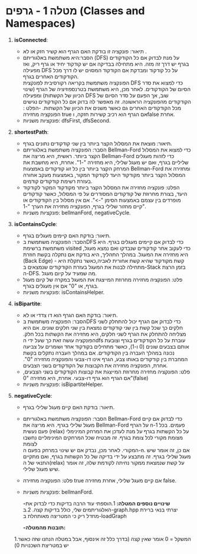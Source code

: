 # מטלה 1 - גרפים (Classes and Namespaces)


1. **isConnected**:
   - תיאור: פונקציה זו בודקת האם הגרף הוא קשיר חזק או לא .
   - הסבר:היא משתמשת באלגוריתם (DFS) על מנת לבדוק אם כל הקודקודים בגרף יש דרך זה מזה. היא מתחילה בבדיקה אם יש קודקוד יחיד או גרף ריק, ואז מפעילה DFS על כל קודקוד ומבדקת אם הקודקוד המסוים יש לו דרך מכל הקודקודים האחרים בגרף.  
         הפונקציה משתמשת בקריאה רקורסיבית לפונקצית DFS כדי למצוא את סדר הסיום של הקודקודים. לאחר מכן, היא משתמשת בטרנספוזיציה של הגרף (שינוי הכיוון של הקשתות) ומפעילה DFS שוב, אך הפעם על סדר הסיום של הקודקודים מהפונקציה הראשונה. זה מאפשר לה בדוק אם כל הקודקודים נגישים מכל הקודקודים 
         האחרים  גם כאשר משנים את הכיוון של הקשתות.
   -הפלט : הפונקציה מחזירה true אם הגרף הוא רכיב קשירות חזקה, וfalse אחרת.
   - פונקציות משניות: dfsFirst, dfsSecond.

2. **shortestPath**:
   - תיאור: מוצאת את המסלול הקצר ביותר בין שני קודקודים נתונים בגרף.
   - הסבר: הפונקציה משתמשת באלגוריתם Bellman-Ford כדי למצוא את המסלול הקצר ביותר. ראשית, היא מריצה את Bellman-Ford כדי לזהות מעגלים שליליים בגרף, ואם יש מעגל שלילי, היא מחזירה "-1". אחרת, היא מחשבת את המרחק הקצר ביותר בין כל זוג קודקודים באמצעות Bellman-Ford ומחזירה את המסלול 
         הקצר ביותר מקודקוד היעד לקודקוד המקור, באמצעות מעקב אחורה בעזרת רשימת קודקודים קודמים.
   - הפלט: פונקציה מחזירה את המסלול הקצר ביותר מקודקוד המקור לקודקוד היעד, בצורת מחרוזת של קודקודים המסודרים על פי המסלול, כאשר קודקודים מופרדים בין עצמם באמצעות הסימן "->". אם אין מסלול בין הקודקודים או קיים מחזור שלילי בגרף, הפונקציה מחזירה את הערך "-1".
   - פונקציות משניות: bellmanFord, negativeCycle.

3. **isContainsCycle**:
   - תיאור: בודקת האם קיימים מעגלים בגרף.
   - הסבר: הפונקציה משתמשת בDFS כדי לבדוק אם קיימים מעגלים בגרף. היא משתמשת ברשימת visited כדי לעקוב אחר קודקודים שנבדקו ואם נמצא מעגל, היא מחזירה את המעגל. 
          במהלך התהליך, היא בודקת אם נתקלה בקשת חוזרת (Back Edge) - קשת מקודקוד שהיא קשת אחורית לאביה,כאשר נתקלת היא מתחילה לבנות את המעגל בעזרת הקודקודים שנמצאים ב-Stack בזמן הרצת ה-DFS. מה שמעיד על קיום מעגל.
   - פלט: הפונקציה מחזירה מחרוזת המייצגת את המעגל במקרה של קיום מעגל בגרף, או "0" אם אין מעגלים בגרף.
   - פונקציות משניות: isContainsHelper.

4. **isBipartite**:
   - תיאור: בודקת האם הגרף הוא דו צדדי או לא.
   - הסבר: הפונקציה משתמשת בDFS כדי לבדוק אם הגרף יכול להתחלק לשני חלקים כך שכל קשת בין שני קודקודים נמצאת בין שני חלקים שונים. אם היא מצליחה להתחלק את הגרף לשני חלקים, היא מחזירה את הקשתות בכל חלק.
        הפונקציה עושה זאת כך שעל ידי הdfs עוברת על כל הקודקודים בגרף וצובעת אותם בצבעים שונים (0 ו-1), כאשר מתחילים בקודקוד אחד ושומרים על צביעה נכונה במהלך העברה בין הקודקודים. אם במהלך העברה נתקלים בקשת המחברת בין קודקודים באותו צבע, הגרף אינו דו-צבעי והפונקציה מחזירה "0". אחרת, 
        הפונקציה מחזירה את הקבוצות של הקודקודים בשני הצבעים.
    - פלט: הפונקציה מחזירה מחרוזת המייצגת את קבוצות הקודקודים בשני הצבעים, אם הגרף הוא גרף דו-צבעי. אחרת, היא מחזירה "0"(false)
    - פונקציות משניות: isBipartiteHelper.

5. **negativeCycle**:
   - תיאור: בודקת האם קיים מעגל שלילי בגרף.
   - הסבר: הפונקציה משתמשת באלגוריתם Bellman-Ford כדי לבדוק אם קיים מעגל שלילי בגרף. היא מריצה את Bellman-Ford  על הגרף n-1 פעמים. בכל פעם נעשית (relax) על כל הקשתות בגרף על מנת לעדכן את המרחק המינימלי מצומת מקורי לכל צומת בגרף. זה מבטיח שכל המרחקים המינימליים נחשבו לצומת     
      המקורי. לאחר מכן, נבדק אם יש שינוי במרחק בפעם ה-n. אם כן, זה אומר שיש מעגל שלילי בגרף. זה מתבצע על ידי בדיקה של כל הקשתות בגרף, ואם מתקיים התנאי של ה(relax) על קשת שנמצאת ממקור נחיתה לקודמת שלה, זה אומר שיש מעגל שלילי.
   - פלט: הפונקציה מחזירה true אם קיים מעגל שלילי, אחרת מחזירה false.
   - פונקציות משניות: bellmanFord.
  
     **-שינויים נוספים המטלה:**
    1.הוספתי עוד הרבה בדיקות כדי לבדוק את האלגוריתמים שלי, כולל בדיקות קצה.
    2.ב-graph.hpp יצרתי בנאי ברירת מחדל ריק כי המטריצה ​​מאותחלת ב-loadGraph

     **-תובנות מהמטלה:**

   1.המשקל = 0 אומר שאין קצה (בדרך כלל זה אינסוף, אבל במטלה הנחנו שזה כאשר יש במטריצת השכנויות 0)


